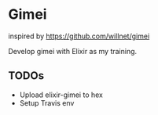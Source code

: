 Gimei
=====

inspired by https://github.com/willnet/gimei

Develop gimei with Elixir as my training.

## TODOs
- Upload elixir-gimei to hex
- Setup Travis env
